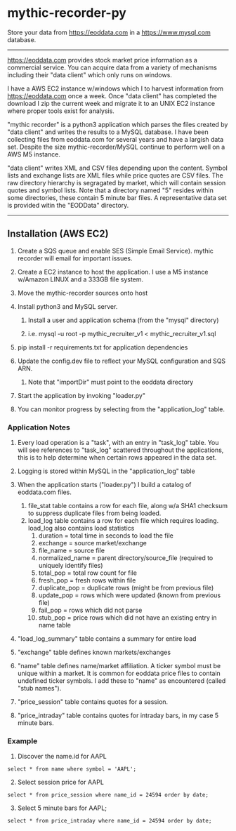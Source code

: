 # mythic-recorder-py
Store your data from https://eoddata.com in a https://www.mysql.com database.

***

https://eoddata.com provides stock market price information as a commercial service.  You can acquire data from a variety of mechanisms including their "data client" which only runs on windows.  

I have a AWS EC2 instance w/windows which I to harvest information from https://eoddata.com once a week.  Once "data client" has completed the download I zip the current week and migrate it to an UNIX EC2 instance where proper tools exist for analysis.

"mythic recorder" is a python3 application which parses the files created by "data client" and writes the results to a MySQL database.  I have been collecting files from eoddata.com for several years and have a largish data set.  Despite the size mythic-recorder/MySQL continue to perform well on a AWS M5 instance.

"data client" writes XML and CSV files depending upon the content.  Symbol lists and exchange lists are XML files while price quotes are CSV files.  The raw directory hierarchy is segragated by market, which will contain session quotes and symbol lists.  Note that a directory named "5" resides within some directories, these contain 5 minute bar files.  A representative data set is provided witin the "EODData" directory.

****

## Installation (AWS EC2)

1. Create a SQS queue and enable SES (Simple Email Service).  mythic recorder will email for important issues.

1. Create a EC2 instance to host the application.  I use a M5 instance w/Amazon LINUX and a 333GB file system.

1. Move the mythic-recorder sources onto host

1. Install python3 and MySQL server.

    1. Install a user and application schema (from the "mysql" directory)

    1. i.e. mysql -u root -p mythic_recruiter_v1 < mythic_recruiter_v1.sql

1. pip install -r requirements.txt for application dependencies

1. Update the config.dev file to reflect your MySQL configuration and SQS ARN.  
    1. Note that "importDir" must point to the eoddata directory
    
1. Start the application by invoking "loader.py"

1. You can monitor progress by selecting from the "application_log" table.

### Application Notes

1. Every load operation is a "task", with an entry in "task_log" table.  You will see references to "task_log" scattered throughout the applications, this is to help determine when certain rows appeared in the data set.

1. Logging is stored within MySQL in the "application_log" table

1. When the application starts ("loader.py") I build a catalog of eoddata.com files.  
    1. file_stat table contains a row for each file, along w/a SHA1 checksum to suppress duplicate files from being loaded.
    1. load_log table contains a row for each file which requires loading.  load_log also contains load statistics
        1. duration = total time in seconds to load the file
        1. exchange = source market/exchange
        1. file_name = source file
        1. normalized_name = parent directory/source_file (required to uniquely identify files)
        1. total_pop = total row count for file
        1. fresh_pop = fresh rows within file
        1. duplicate_pop = duplicate rows (might be from previous file)
        1. update_pop = rows which were updated (known from previous file)
        1. fail_pop = rows which did not parse
        1. stub_pop = price rows which did not have an existing entry in name table
        
1. "load_log_summary" table contains a summary for entire load

1. "exchange" table defines known markets/exchanges

1. "name" table defines name/market affiliation.  A ticker symbol must be unique within a market.  It is common for eoddata price files to contain undefined ticker symbols.  I add these to "name" as encountered (called "stub names").

1. "price_session" table contains quotes for a session.

1. "price_intraday" table contains quotes for intraday bars, in my case 5 minute bars.

### Example

1. Discover the name.id for AAPL

```
select * from name where symbol = 'AAPL';

```

2. Select session price for AAPL
```
select * from price_session where name_id = 24594 order by date;

```

3. Select 5 minute bars for AAPL;
```
select * from price_intraday where name_id = 24594 order by date;

```